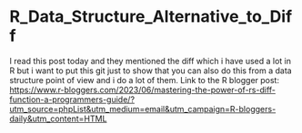 # R_Data_Structure_Alternative_to_Diff
I read this post today and they mentioned the diff which i have used a lot in R but i want to put this git just to show that you can also do this from a data structure point of view and i do a lot of them. Link to the R blogger post: https://www.r-bloggers.com/2023/06/mastering-the-power-of-rs-diff-function-a-programmers-guide/?utm_source=phpList&utm_medium=email&utm_campaign=R-bloggers-daily&utm_content=HTML
